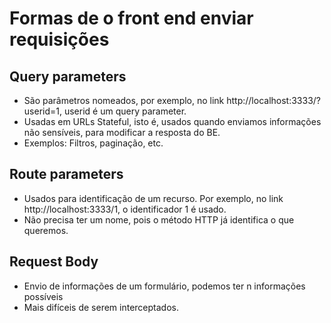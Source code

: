 # Formas de o front end enviar requisições

## Query parameters
- São parâmetros nomeados, por exemplo, no link http://localhost:3333/?userid=1, userid é um query parameter.
- Usadas em URLs Stateful, isto é, usados quando enviamos informações não sensíveis, para modificar a resposta do BE.
- Exemplos: Filtros, paginação, etc.
## Route parameters
- Usados para identificação de um recurso. Por exemplo, no link http://localhost:3333/1, o identificador 1 é usado.
- Não precisa ter um nome, pois o método HTTP já identifica o que queremos.
## Request Body
- Envio de informações de um formulário, podemos ter n informações possíveis
- Mais difíceis de serem interceptados.